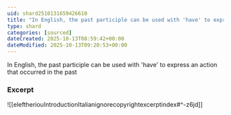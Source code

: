 ```yaml
---
uid: shard2510131659426610
title: "In English, the past participle can be used with 'have' to express an action that occurred in the past"
type: shard
categories: [sourced]
dateCreated: 2025-10-13T08:59:42+00:00
dateModified: 2025-10-13T09:20:53+00:00
---
```

In English, the past participle can be used with 'have' to express an action that occurred in the past
### Excerpt
![[eleftheriouIntroductionItalianignorecopyrightexcerptindex#^-z6jd]]